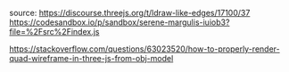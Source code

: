 
source:
https://discourse.threejs.org/t/ldraw-like-edges/17100/37
https://codesandbox.io/p/sandbox/serene-margulis-iuiob3?file=%2Fsrc%2Findex.js

https://stackoverflow.com/questions/63023520/how-to-properly-render-quad-wireframe-in-three-js-from-obj-model

